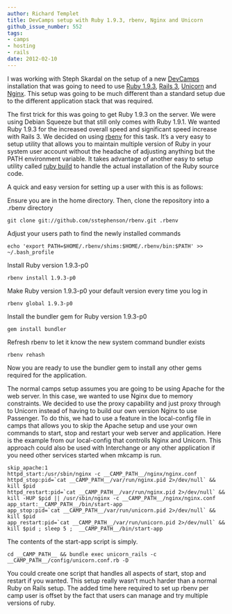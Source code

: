 ```yaml
---
author: Richard Templet
title: DevCamps setup with Ruby 1.9.3, rbenv, Nginx and Unicorn
github_issue_number: 552
tags:
- camps
- hosting
- rails
date: 2012-02-10
---
```


I was working with Steph Skardal on the setup of a new [DevCamps](http://www.devcamps.org/) installation that was going to need to use [Ruby 1.9.3](http://www.ruby-lang.org/en/), [Rails 3](http://rubyonrails.org/), [Unicorn](http://unicorn.bogomips.org/) and [Nginx](http://wiki.nginx.org/Main). This setup was going to be much different than a standard setup due to the different application stack that was required.

The first trick for this was going to get Ruby 1.9.3 on the server. We were using Debian Squeeze but that still only comes with Ruby 1.9.1. We wanted Ruby 1.9.3 for the increased overall speed and significant speed increase with Rails 3. We decided on using [rbenv](https://github.com/sstephenson/rbenv) for this task. It’s a very easy to setup utility that allows you to maintain multiple version of Ruby in your system user account without the headache of adjusting anything but the PATH environment variable. It takes advantage of another easy to setup utility called [ruby build](https://github.com/sstephenson/ruby-build) to handle the actual installation of the Ruby source code.

A quick and easy version for setting up a user with this is as follows:

Ensure you are in the home directory. Then, clone the repository into a .rbenv directory

```plain
git clone git://github.com/sstephenson/rbenv.git .rbenv
```
Adjust your users path to find the newly installed commands

```plain
echo 'export PATH=$HOME/.rbenv/shims:$HOME/.rbenv/bin:$PATH' >> ~/.bash_profile
```
Install Ruby version 1.9.3-p0

```plain
rbenv install 1.9.3-p0
```
Make Ruby version 1.9.3-p0 your default version every time you log in

```plain
rbenv global 1.9.3-p0
```
Install the bundler gem for Ruby version 1.9.3-p0

```plain
gem install bundler
```
Refresh rbenv to let it know the new system command bundler exists

```plain
rbenv rehash
```

Now you are ready to use the bundler gem to install any other gems required for the application.

The normal camps setup assumes you are going to be using Apache for the web server. In this case, we wanted to use Nginx due to memory constraints. We decided to use the proxy capability and just proxy through to Unicorn instead of having to build our own version Nginx to use Passenger. To do this, we had to use a feature in the local-config file in camps that allows you to skip the Apache setup and use your own commands to start, stop and restart your web server and application.  Here is the example from our local-config that controlls Nginx and Unicorn. This approach could also be used with Interchange or any other application if you need other services started when mkcamp is run.

```plain
skip_apache:1
httpd_start:/usr/sbin/nginx -c __CAMP_PATH__/nginx/nginx.conf
httpd_stop:pid=`cat __CAMP_PATH__/var/run/nginx.pid 2>/dev/null` && kill $pid
httpd_restart:pid=`cat __CAMP_PATH__/var/run/nginx.pid 2>/dev/null` && kill -HUP $pid || /usr/sbin/nginx -c __CAMP_PATH__/nginx/nginx.conf
app_start:__CAMP_PATH__/bin/start-app
app_stop:pid=`cat __CAMP_PATH__/var/run/unicorn.pid 2>/dev/null` && kill $pid
app_restart:pid=`cat __CAMP_PATH__/var/run/unicorn.pid 2>/dev/null` && kill $pid ; sleep 5 ;  __CAMP_PATH__/bin/start-app
```
The contents of the start-app script is simply.

```plain
cd __CAMP_PATH__ && bundle exec unicorn_rails -c __CAMP_PATH__/config/unicorn.conf.rb -D
```

You could create one script that handles all aspects of start, stop and restart if you wanted. This setup really wasn’t much harder than a normal Ruby on Rails setup. The added time here required to set up rbenv per camp user is offset by the fact that users can manage and try multiple versions of ruby.
